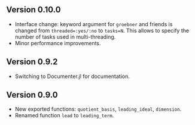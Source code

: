 ## Version 0.10.0

- Interface change: keyword argument for `groebner` and friends is changed from `threaded=:yes/:no` to `tasks=N`. This allows to specify the number of tasks used in multi-threading. 
- Minor performance improvements.

## Version 0.9.2

- Switching to Documenter.jl for documentation.

## Version 0.9.0

- New exported functions: `quotient_basis`, `leading_ideal`, `dimension`.
- Renamed function `lead` to `leading_term`.  
